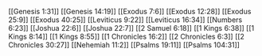 [[Genesis 1:31]]
[[Genesis 14:19]]
[[Exodus 7:6]]
[[Exodus 12:28]]
[[Exodus 25:9]]
[[Exodus 40:25]]
[[Leviticus 9:22]]
[[Leviticus 16:34]]
[[Numbers 6:23]]
[[Joshua 22:6]]
[[Joshua 22:7]]
[[2 Samuel 6:18]]
[[1 Kings 6:38]]
[[1 Kings 8:14]]
[[1 Kings 8:55]]
[[1 Chronicles 16:2]]
[[2 Chronicles 6:3]]
[[2 Chronicles 30:27]]
[[Nehemiah 11:2]]
[[Psalms 19:11]]
[[Psalms 104:31]]
